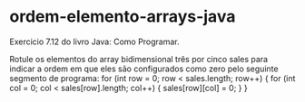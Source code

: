 # ordem-elemento-arrays-java
Exercicio 7.12 do livro Java: Como Programar.

Rotule os elementos do array bidimensional três por cinco sales para indicar a ordem em que eles são configurados como zero pelo
seguinte segmento de programa:
for (int row = 0; row < sales.length; row++)
{
  for (int col = 0; col < sales[row].length; col++)
  {
    sales[row][col] = 0;
  }
}
